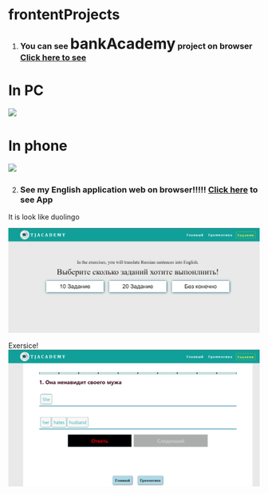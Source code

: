 # frontentProjects

1. <h3>You can see <span style='font-size: 30px'>bankAcademy</span> project on browser<a href='https://umarovsafarbek.github.io/frontentProjects/bankAcademy/index.html'  target="_blank"> Click here to see </a></h3>
<h1>In PC</h1>
<img src='img/site/main.png'>

<h1>In phone</h1>

<img src='img/site/phone3.png'>


2. <h3>See my English application web on browser!!!!! <a href="https://umarovsafarbek.github.io/frontentProjects/englishApp/lessons/exercise.html"  target="_blank">Click here</a> to see App</h3>
It is look like duolingo 

<img src='englishApp/img/engMain.png'>

Exersice!
<img src='englishApp/img/app.png'>
